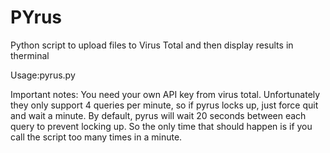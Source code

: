 # PYrus
Python script to upload files to Virus Total and then display results in therminal

Usage:pyrus.py <file>

Important notes: You need your own API key from virus total. Unfortunately they only support 4 queries per minute, so if pyrus locks up, just force quit and wait a minute. By default, pyrus will wait 20 seconds between each query to prevent locking up. So the only time that should happen is if you call the script too many times in a minute.
